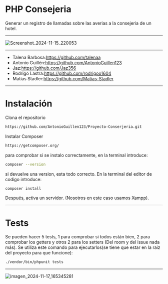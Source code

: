 # PHP Consejeria

Generar un registro de llamadas sobre las averias a la consejeria de un hotel.
***
![Screenshot_2024-11-15_220053](https://github.com/user-attachments/assets/ae5dfdd4-af75-4488-8471-48376ca9029d)
***
* Talena Barbosa:https://github.com/talenaa
* Antonio Guillén:https://github.com/AntonioGuillen123
* Jaz:https://github.com/Jaz356
* Rodrigo Lastra:https://github.com/rodrigoo1604
* Matías Stadler:https://github.com/Matias-Stadler
***
# Instalación
Clona el repositorio
```bash
https://github.com/AntonioGuillen123/Proyecto-Conserjeria.git
```
Instalar Composer
```bash
https://getcomposer.org/
```
para comprobar si se instalo correctamente, en la terminal introduce:
```bash
composer --version
```
si devuelve una version, esta todo correcto.
En la terminal del editor de codigo introduce:
```bash
composer install
```
Después, activa un servidor.
(Nosotros en este caso usamos Xampp).
***
# Tests
Se pueden hacer 5 tests, 1 para comprobar si todos están bien, 2 para comprobar los getters y otros 2 para los setters (Del room y del issue nada más).
Se utiliza este comando para ejecutarlos(se tiene que estar en la raiz del proyecto para que funcione):
```bash
./vendor/bin/phpunit tests
```
***
![imagen_2024-11-17_165345281](https://github.com/user-attachments/assets/10966e68-be7a-4fe0-be23-c343f5a6d2ec)